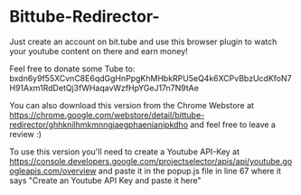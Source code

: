 # Bittube-Redirector-

Just create an account on bit.tube and use this browser plugin to watch your youtube content on there and earn money!

Feel free to donate some Tube to: bxdn6y9f55XCvnC8E6qdGgHnPpgKhMHbkRPU5eQ4k6XCPvBbzUcdKfoN7H91Axm1RdDetQj3fWHaqavWzfHpYGeJ17n7N9tAe

You can also download this version from the Chrome Webstore at https://chrome.google.com/webstore/detail/bittube-redirector/ghhknilhmkmnngjaegphaenianipkdho and feel free to leave a review :)

To use this version you'll need to create a Youtube API-Key at https://console.developers.google.com/projectselector/apis/api/youtube.googleapis.com/overview and paste it in the popup.js file in line 67 where it says "Create an Youtube API Key and paste it here"
